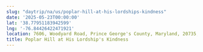 ```yaml
---
slug: "daytrip/na/us/poplar-hill-at-his-lordships-kindness"
date: '2025-05-23T00:00:00'
lat: '38.77951183942599'
lng: '-76.84426422471921'
location: 7606, Woodyard Road, Prince George's County, Maryland, 20735, United States
title: Poplar Hill at His Lordship's Kindness
---
```



